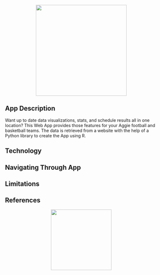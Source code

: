 <p align="center">
  <img src="https://upload.wikimedia.org/wikipedia/commons/e/ee/Texas_A%26M_University_logo.svg" length="200" width="300">
</p>

## App Description
Want up to date data visualizations, stats, and schedule results all in one location? This 
Web App provides those features for your Aggie football and basketball teams. The data is 
retrieved from a website with the help of a Python library to create the App using R. 
## Technology

## Navigating Through App

## Limitations

## References


<p align="center">
  <img src="https://clipartart.com/images/aggie-thumb-clipart-4.jpg" length="100" width="200">
</p>
